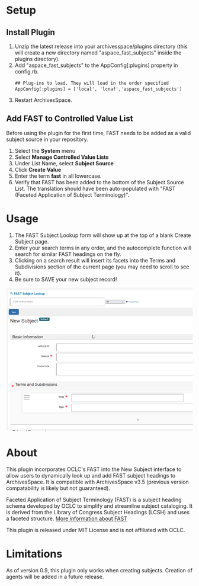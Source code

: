 # Setup


## Install Plugin
1. Unzip the latest release into your archivesspace/plugins directory (this will create a new directory named "aspace_fast_subjects" inside the plugins directory). 
2. Add "aspace_fast_subjects" to the AppConfig[:plugins] property in config.rb.
    ```
    ## Plug-ins to load. They will load in the order specified
    AppConfig[:plugins] = ['local', 'lcnaf','aspace_fast_subjects']
    ```
3. Restart ArchivesSpace.


## Add FAST to Controlled Value List
Before using the plugin for the first time, FAST needs to be added as a valid subject source in your repository.

1. Select the **System** menu
2. Select **Manage Controlled Value Lists**
3. Under List Name, select **Subject Source**
4. Click **Create Value**
5. Enter the term **fast** in all lowercase. 
6. Verify that FAST has been added to the bottom of the Subject Source List. The translation should have been auto-populated with "FAST (Faceted Application of Subject Terminology)".


# Usage
1. The FAST Subject Lookup form will show up at the top of a blank Create Subject page.
1. Enter your search terms in any order, and the autocomplete function will search for similar FAST headings on the fly.
2. Clicking on a search result will insert its facets into the Terms and Subdivisions section of the current page (you may need to scroll to see it).
3. Be sure to SAVE your new subject record! 


<img src="assets/gpP6zrOgiY.gif" alt="Logo" width="700" />

# About
This plugin incorporates OCLC's FAST into the New Subject interface to allow users to dynamically look up and add FAST subject headings to ArchivesSpace. It is compatible with ArchivesSpace v3.5 (previous version compatability is likely but not guaranteed).

Faceted Application of Subject Terminology (FAST) is a subject heading schema developed by OCLC to simplify and streamline subject cataloging. It is derived from the Library of Congress Subject Headings (LCSH) and uses a faceted structure. [More information about FAST](https://www.oclc.org/research/areas/data-science/fast.html)

This plugin is released under MIT License and is not affiliated with OCLC. 


# Limitations

As of version 0.9, this plugin only works when creating subjects. Creation of agents will be added in a future release. 


